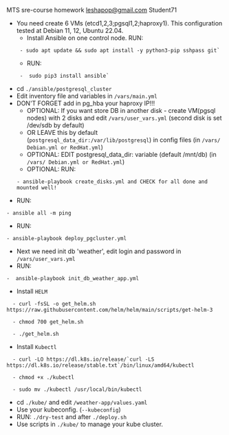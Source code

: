 MTS sre-course homework leshapop@gmail.com
Student71

- You need create 6 VMs (etcd1,2,3;pgsql1,2;haproxy1). This configuration tested at Debian 11, 12, Ubuntu 22.04.
   - Install Ansible on one control node. RUN:
  ```
   - sudo apt update && sudo apt install -y python3-pip sshpass git`
  ```
   - RUN:
  ```
   -  sudo pip3 install ansible`
  ```
- cd `./ansible/postgresql_cluster`
- Edit inventory file and variables in `/vars/main.yml`
- DON'T FORGET add in pg_hba your haproxy IP!!!
  - OPTIONAL: If you want store DB in another disk - create VM(pgsql nodes) with 2 disks and edit `/vars/user_vars.yml` (second disk is set /dev/sdb by default) 
  - OR LEAVE this by default (`postgresql_data_dir:/var/lib/postgresql`) in config files (in `/vars/ Debian.yml or RedHat.yml`)
  - OPTIONAL: EDIT postgresql_data_dir: variable (default /mnt/db) (in `/vars/ Debian.yml or RedHat.yml`)
  - OPTIONAL: RUN:
  ```
  - ansible-playbook create_disks.yml and CHECK for all done and mounted well!
  ```
- RUN:
```
- ansible all -m ping
```
- RUN:
```
- ansible-playbook deploy_pgcluster.yml
```
- Next we need init db 'weather', edit login and password in `/vars/user_vars.yml`
- RUN:
```
-  ansible-playbook init_db_weather_app.yml
```
- Install `HELM`
```
  - curl -fsSL -o get_helm.sh https://raw.githubusercontent.com/helm/helm/main/scripts/get-helm-3
```
```
  - chmod 700 get_helm.sh
```
```
  - ./get_helm.sh
```
- Install `Kubectl`
```
  - curl -LO https://dl.k8s.io/release/`curl -LS https://dl.k8s.io/release/stable.txt`/bin/linux/amd64/kubectl
```
```
  - chmod +x ./kubectl
```
```
  - sudo mv ./kubectl /usr/local/bin/kubectl
```
- cd `./kube/` and edit `/weather-app/values.yaml`
- Use your kubeconfig. (`--kubeconfig`)
- RUN: `./dry-test` and after `./deploy.sh`
- Use scripts in `./kube/` to manage your kube cluster.
